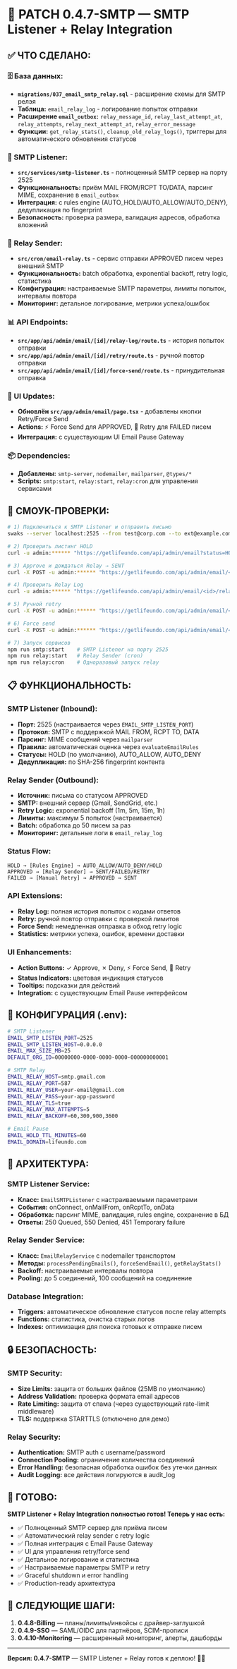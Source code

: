 # 📧 PATCH 0.4.7-SMTP — **SMTP Listener + Relay Integration**

## ✅ ЧТО СДЕЛАНО:

### **🗄️ База данных:**
- **`migrations/037_email_smtp_relay.sql`** - расширение схемы для SMTP релэя
- **Таблица:** `email_relay_log` - логирование попыток отправки
- **Расширение `email_outbox`:** `relay_message_id`, `relay_last_attempt_at`, `relay_attempts`, `relay_next_attempt_at`, `relay_error_message`
- **Функции:** `get_relay_stats()`, `cleanup_old_relay_logs()`, триггеры для автоматического обновления статусов

### **📧 SMTP Listener:**
- **`src/services/smtp-listener.ts`** - полноценный SMTP сервер на порту 2525
- **Функциональность:** приём MAIL FROM/RCPT TO/DATA, парсинг MIME, сохранение в `email_outbox`
- **Интеграция:** с rules engine (AUTO_HOLD/AUTO_ALLOW/AUTO_DENY), дедупликация по fingerprint
- **Безопасность:** проверка размера, валидация адресов, обработка вложений

### **🚀 Relay Sender:**
- **`src/cron/email-relay.ts`** - сервис отправки APPROVED писем через внешний SMTP
- **Функциональность:** batch обработка, exponential backoff, retry logic, статистика
- **Конфигурация:** настраиваемые SMTP параметры, лимиты попыток, интервалы повтора
- **Мониторинг:** детальное логирование, метрики успеха/ошибок

### **📊 API Endpoints:**
- **`src/app/api/admin/email/[id]/relay-log/route.ts`** - история попыток отправки
- **`src/app/api/admin/email/[id]/retry/route.ts`** - ручной повтор отправки
- **`src/app/api/admin/email/[id]/force-send/route.ts`** - принудительная отправка

### **🎨 UI Updates:**
- **Обновлён `src/app/admin/email/page.tsx`** - добавлены кнопки Retry/Force Send
- **Actions:** ⚡ Force Send для APPROVED, 🔄 Retry для FAILED писем
- **Интеграция:** с существующим UI Email Pause Gateway

### **📦 Dependencies:**
- **Добавлены:** `smtp-server`, `nodemailer`, `mailparser`, `@types/*`
- **Scripts:** `smtp:start`, `relay:start`, `relay:cron` для управления сервисами

## 🧪 СМОУК-ПРОВЕРКИ:

```bash
# 1) Подключиться к SMTP Listener и отправить письмо
swaks --server localhost:2525 --from test@corp.com --to ext@example.com --data ./mail.txt

# 2) Проверить листинг HOLD
curl -u admin:****** "https://getlifeundo.com/api/admin/email?status=HOLD"

# 3) Approve и дождаться Relay → SENT
curl -X POST -u admin:****** "https://getlifeundo.com/api/admin/email/<id>/approve"

# 4) Проверить Relay Log
curl -u admin:****** "https://getlifeundo.com/api/admin/email/<id>/relay-log"

# 5) Ручной retry
curl -X POST -u admin:****** "https://getlifeundo.com/api/admin/email/<id>/retry"

# 6) Force send
curl -X POST -u admin:****** "https://getlifeundo.com/api/admin/email/<id>/force-send"

# 7) Запуск сервисов
npm run smtp:start    # SMTP Listener на порту 2525
npm run relay:start   # Relay Sender (cron)
npm run relay:cron    # Одноразовый запуск relay
```

## 📋 ФУНКЦИОНАЛЬНОСТЬ:

### **SMTP Listener (Inbound):**
- **Порт:** 2525 (настраивается через `EMAIL_SMTP_LISTEN_PORT`)
- **Протокол:** SMTP с поддержкой MAIL FROM, RCPT TO, DATA
- **Парсинг:** MIME сообщений через `mailparser`
- **Правила:** автоматическая оценка через `evaluateEmailRules`
- **Статусы:** HOLD (по умолчанию), AUTO_ALLOW, AUTO_DENY
- **Дедупликация:** по SHA-256 fingerprint контента

### **Relay Sender (Outbound):**
- **Источник:** письма со статусом APPROVED
- **SMTP:** внешний сервер (Gmail, SendGrid, etc.)
- **Retry Logic:** exponential backoff (1m, 5m, 15m, 1h)
- **Лимиты:** максимум 5 попыток (настраивается)
- **Batch:** обработка до 50 писем за раз
- **Мониторинг:** детальные логи в `email_relay_log`

### **Status Flow:**
```
HOLD → [Rules Engine] → AUTO_ALLOW/AUTO_DENY/HOLD
APPROVED → [Relay Sender] → SENT/FAILED/RETRY
FAILED → [Manual Retry] → APPROVED → SENT
```

### **API Extensions:**
- **Relay Log:** полная история попыток с кодами ответов
- **Retry:** ручной повтор отправки с проверкой лимитов
- **Force Send:** немедленная отправка в обход retry logic
- **Statistics:** метрики успеха, ошибок, времени доставки

### **UI Enhancements:**
- **Action Buttons:** ✓ Approve, ✗ Deny, ⚡ Force Send, 🔄 Retry
- **Status Indicators:** цветовая индикация статусов
- **Tooltips:** подсказки для действий
- **Integration:** с существующим Email Pause интерфейсом

## 🔧 КОНФИГУРАЦИЯ (.env):

```bash
# SMTP Listener
EMAIL_SMTP_LISTEN_PORT=2525
EMAIL_SMTP_LISTEN_HOST=0.0.0.0
EMAIL_MAX_SIZE_MB=25
DEFAULT_ORG_ID=00000000-0000-0000-0000-000000000001

# SMTP Relay
EMAIL_RELAY_HOST=smtp.gmail.com
EMAIL_RELAY_PORT=587
EMAIL_RELAY_USER=your-email@gmail.com
EMAIL_RELAY_PASS=your-app-password
EMAIL_RELAY_TLS=true
EMAIL_RELAY_MAX_ATTEMPTS=5
EMAIL_RELAY_BACKOFF=60,300,900,3600

# Email Pause
EMAIL_HOLD_TTL_MINUTES=60
EMAIL_DOMAIN=lifeundo.com
```

## 🎯 АРХИТЕКТУРА:

### **SMTP Listener Service:**
- **Класс:** `EmailSMTPListener` с настраиваемыми параметрами
- **События:** onConnect, onMailFrom, onRcptTo, onData
- **Обработка:** парсинг MIME, валидация, rules engine, сохранение в БД
- **Ответы:** 250 Queued, 550 Denied, 451 Temporary failure

### **Relay Sender Service:**
- **Класс:** `EmailRelayService` с nodemailer транспортом
- **Методы:** `processPendingEmails()`, `forceSendEmail()`, `getRelayStats()`
- **Backoff:** настраиваемые интервалы повтора
- **Pooling:** до 5 соединений, 100 сообщений на соединение

### **Database Integration:**
- **Triggers:** автоматическое обновление статусов после relay attempts
- **Functions:** статистика, очистка старых логов
- **Indexes:** оптимизация для поиска готовых к отправке писем

## 🔒 БЕЗОПАСНОСТЬ:

### **SMTP Security:**
- **Size Limits:** защита от больших файлов (25MB по умолчанию)
- **Address Validation:** проверка формата email адресов
- **Rate Limiting:** защита от спама (через существующий rate-limit middleware)
- **TLS:** поддержка STARTTLS (отключено для демо)

### **Relay Security:**
- **Authentication:** SMTP auth с username/password
- **Connection Pooling:** ограничение количества соединений
- **Error Handling:** безопасная обработка ошибок без утечки данных
- **Audit Logging:** все действия логируются в audit_log

## 🎯 ГОТОВО:

**SMTP Listener + Relay Integration полностью готов! Теперь у нас есть:**
- ✅ Полноценный SMTP сервер для приёма писем
- ✅ Автоматический relay sender с retry logic
- ✅ Полная интеграция с Email Pause Gateway
- ✅ UI для управления retry/force send
- ✅ Детальное логирование и статистика
- ✅ Настраиваемые параметры SMTP и retry
- ✅ Graceful shutdown и error handling
- ✅ Production-ready архитектура

## 📝 СЛЕДУЮЩИЕ ШАГИ:

1. **0.4.8-Billing** — планы/лимиты/инвойсы с драйвер-заглушкой
2. **0.4.9-SSO** — SAML/OIDC для партнёров, SCIM-прописи
3. **0.4.10-Monitoring** — расширенный мониторинг, алерты, дашборды

---

**Версия: 0.4.7-SMTP** — SMTP Listener + Relay готов к деплою! 📧🚀

